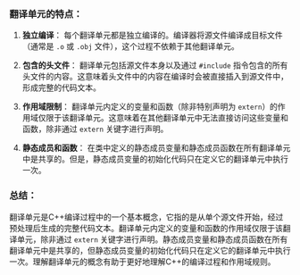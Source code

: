 
### 翻译单元的特点：

1. **独立编译**： 每个翻译单元都是独立编译的。编译器将源文件编译成目标文件（通常是 `.o` 或 `.obj` 文件），这个过程不依赖于其他翻译单元。
    
2. **包含的头文件**： 翻译单元包括源文件本身以及通过 `#include` 指令包含的所有头文件的内容。这意味着头文件中的内容在编译时会被直接插入到源文件中，形成完整的代码文本。
    
3. **作用域限制**： 翻译单元内定义的变量和函数（除非特别声明为 `extern`）的作用域仅限于该翻译单元。这意味着在其他翻译单元中无法直接访问这些变量和函数，除非通过 `extern` 关键字进行声明。
    
4. **静态成员和函数**： 在类中定义的静态成员变量和静态成员函数在所有翻译单元中是共享的。但是，静态成员变量的初始化代码只在定义它的翻译单元中执行一次。
### 总结：

翻译单元是C++编译过程中的一个基本概念，它指的是从单个源文件开始，经过预处理后生成的完整代码文本。翻译单元内定义的变量和函数的作用域仅限于该翻译单元，除非通过 `extern` 关键字进行声明。静态成员变量和静态成员函数在所有翻译单元中是共享的，但静态成员变量的初始化代码只在定义它的翻译单元中执行一次。理解翻译单元的概念有助于更好地理解C++的编译过程和作用域规则。
